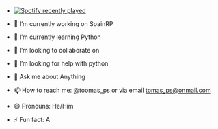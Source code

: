 
- [![Spotify recently played](https://spotify-recently-played-readme.vercel.app/api?user=TresilloCrack)](https://open.spotify.com/user/TresilloCrack)

- 🔭 I’m currently working on SpainRP
- 🌱 I’m currently learning Python
- 👯 I’m looking to collaborate on 
- 🤔 I’m looking for help with python
- 💬 Ask me about Anything
- 📫 How to reach me: @toomas_ps or via email tomas_ps@onmail.com
- 😄 Pronouns: He/Him
- ⚡ Fun fact: A

